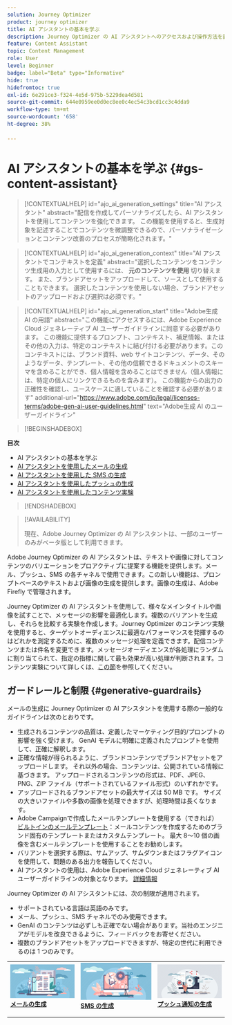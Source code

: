 ```yaml
---
solution: Journey Optimizer
product: journey optimizer
title: AI アシスタントの基本を学ぶ
description: Journey Optimizer の AI アシスタントへのアクセスおよび操作方法を説明します
feature: Content Assistant
topic: Content Management
role: User
level: Beginner
badge: label="Beta" type="Informative"
hide: true
hidefromtoc: true
exl-id: 6e291ce3-f324-4e5d-975b-5229dea4d581
source-git-commit: 644e0959ee0d0ec8ee0c4ec54c3bcd1cc3c4dda9
workflow-type: tm+mt
source-wordcount: '658'
ht-degree: 38%

---
```


# AI アシスタントの基本を学ぶ {#gs-content-assistant}

>[!CONTEXTUALHELP]
>id="ajo_ai_generation_settings"
>title="AI アシスタント"
>abstract="配信を作成してパーソナライズしたら、AI アシスタントを使用してコンテンツを強化できます。 この機能を使用すると、生成対象を記述することでコンテンツを微調整できるので、パーソナライゼーションとコンテンツ改善のプロセスが簡略化されます。"


>[!CONTEXTUALHELP]
>id="ajo_ai_generation_context"
>title="AI アシスタントでコンテキストを定義"
>abstract="選択したコンテンツをコンテンツ生成用の入力として使用するには、 **元のコンテンツを使用** 切り替えます。 また、ブランドアセットをアップロードして、ソースとして使用することもできます。 選択したコンテンツを使用しない場合、ブランドアセットのアップロードおよび選択は必須です。"


>[!CONTEXTUALHELP]
>id="ajo_ai_generation_start"
>title="Adobe生成 AI の用語"
>abstract="この機能にアクセスするには、Adobe Experience Cloud ジェネレーティブ AI ユーザーガイドラインに同意する必要があります。 この機能に提供するプロンプト、コンテキスト、補足情報、またはその他の入力は、特定のコンテキストに結び付ける必要があります。このコンテキストには、ブランド資料、web サイトコンテンツ、データ、そのようなデータ、テンプレート、その他の信頼できるドキュメントのスキーマを含めることができ、個人情報を含めることはできません（個人情報には、特定の個人にリンクできるものを含みます）。 この機能からの出力の正確性を確認し、ユースケースに適していることを確認する必要があります"
>additional-url="https://www.adobe.com/jp/legal/licenses-terms/adobe-gen-ai-user-guidelines.html" text="Adobe生成 AI のユーザーガイドライン"

>[!BEGINSHADEBOX]

**目次**

* AI アシスタントの基本を学ぶ
* [AI アシスタントを使用したメールの生成](generative-email.md)
* [AI アシスタントを使用した SMS の生成](generative-sms.md)
* [AI アシスタントを使用したプッシュの生成](generative-push.md)
* [AI アシスタントを使用したコンテンツ実験](generative-experimentation.md)

>[!ENDSHADEBOX]

>[!AVAILABILITY]
>
>現在、Adobe Journey Optimizer の AI アシスタントは、一部のユーザーのみがベータ版として利用できます。

Adobe Journey Optimizer の AI アシスタントは、テキストや画像に対してコンテンツのバリエーションをプロアクティブに提案する機能を提供します。メール、プッシュ、SMS の各チャネルで使用できます。この新しい機能は、プロンプトベースのテキストおよび画像の生成を提供します。画像の生成は、Adobe Firefly で管理されます。

Journey Optimizer の AI アシスタントを使用して、様々なメインタイトルや画像を試すことで、メッセージの影響を最適化します。複数のバリアントを生成し、それらを比較する実験を作成します。Journey Optimizer のコンテンツ実験を使用すると、ターゲットオーディエンスに最適なパフォーマンスを発揮するのはどれかを測定するために、複数のメッセージ処理を定義できます。配信コンテンツまたは件名を変更できます。メッセージオーディエンスが各処理にランダムに割り当てられて、指定の指標に関して最も効果が高い処理が判断されます。コンテンツ実験について詳しくは、[この節](../campaigns/content-experiment.md)を参照してください。

## ガードレールと制限 {#generative-guardrails}

メールの生成に Journey Optimizer の AI アシスタントを使用する際の一般的なガイドラインは次のとおりです。

* 生成されるコンテンツの品質は、定義したマーケティング目的/プロンプトの影響を強く受けます。 GenAI モデルに明確に定義されたプロンプトを使用して、正確に解釈します。 
* 正確な情報が得られるように、ブランドコンテンツでブランドアセットをアップロードします。 それ以外の場合、コンテンツは、公開されている情報に基づきます。 アップロードされるコンテンツの形式は、PDF、JPEG、PNG、ZIP ファイル（サポートされているファイル形式）のいずれかです。
* アップロードされるブランドアセットの最大サイズは 50 MB です。 サイズの大きいファイルや多数の画像を処理できますが、処理時間は長くなります。
* Adobe Campaignで作成したメールテンプレートを使用する（できれば） [ビルトインのメールテンプレート](../email/use-email-templates.md)：メールコンテンツを作成するためのブランド固有のテンプレートまたはカスタムテンプレート。 最大 8～10 個の画像を含むメールテンプレートを使用することをお勧めします。
* バリアントを選択する際は、サムアップ、サムダウンまたはフラグアイコンを使用して、問題のある出力を報告してください。
* AI アシスタントの使用は、Adobe Experience Cloud ジェネレーティブ AI ユーザーガイドラインの対象となります。 [詳細情報](https://www.adobe.com/jp/legal/licenses-terms/adobe-gen-ai-user-guidelines.html)

Journey Optimizer の AI アシスタントには、次の制限が適用されます。

* サポートされている言語は英語のみです。
* メール、プッシュ、SMS チャネルでのみ使用できます。
* GenAI のコンテンツは必ずしも正確でない場合があります。当社のエンジニアがモデルを改良できるように、フィードバックをお寄せください。
* 複数のブランドアセットをアップロードできますが、特定の世代に利用できるのは 1 つのみです。

<table style="table-layout:fixed"><tr style="border: 0;">
<td>
<a href="generative-email.md">
<img alt="メールの生成" src="assets/do-not-localize/text-genai.jpeg">
</a>
<div>
<a href="generative-email.md"><strong>メールの生成</strong></a>
</div>
<p>
</td>
<td>
<a href="generative-sms.md">
<img alt="SMS の生成" src="assets/do-not-localize/image-genai.jpeg">
</a>
<div><a href="generative-sms.md"><strong>SMS の生成</strong>
</div>
<p>
</td>
<td>
<a href="generative-push.md">
<img alt="プッシュの生成" src="assets/do-not-localize/email-genai.jpeg">
</a>
<div>
<a href="generative-push.md"><strong>プッシュ通知の生成</strong></a>
</div>
<p></td>
</tr></table>

